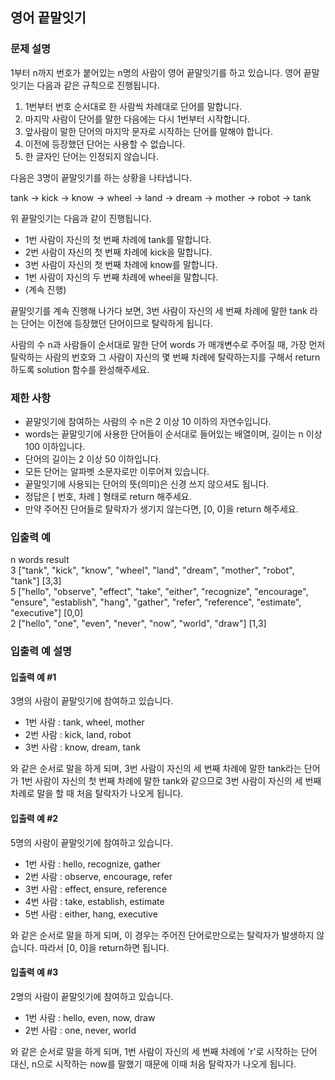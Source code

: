 ## 영어 끝말잇기

### 문제 설명
1부터 n까지 번호가 붙어있는 n명의 사람이 영어 끝말잇기를 하고 있습니다. 영어 끝말잇기는 다음과 같은 규칙으로 진행됩니다.

1. 1번부터 번호 순서대로 한 사람씩 차례대로 단어를 말합니다.
2. 마지막 사람이 단어를 말한 다음에는 다시 1번부터 시작합니다.
3. 앞사람이 말한 단어의 마지막 문자로 시작하는 단어를 말해야 합니다.
4. 이전에 등장했던 단어는 사용할 수 없습니다.
5. 한 글자인 단어는 인정되지 않습니다.

다음은 3명이 끝말잇기를 하는 상황을 나타냅니다.

tank → kick → know → wheel → land → dream → mother → robot → tank

위 끝말잇기는 다음과 같이 진행됩니다.

+ 1번 사람이 자신의 첫 번째 차례에 tank를 말합니다.
+ 2번 사람이 자신의 첫 번째 차례에 kick을 말합니다.
+ 3번 사람이 자신의 첫 번째 차례에 know를 말합니다.
+ 1번 사람이 자신의 두 번째 차례에 wheel을 말합니다.
+ (계속 진행)

끝말잇기를 계속 진행해 나가다 보면, 3번 사람이 자신의 세 번째 차례에 말한 tank 라는 단어는 이전에 등장했던 단어이므로 탈락하게 됩니다.

사람의 수 n과 사람들이 순서대로 말한 단어 words 가 매개변수로 주어질 때, 가장 먼저 탈락하는 사람의 번호와 그 사람이 자신의 몇 번째 차례에 탈락하는지를 구해서 return 하도록 solution 함수를 완성해주세요.

### 제한 사항
+ 끝말잇기에 참여하는 사람의 수 n은 2 이상 10 이하의 자연수입니다.
+ words는 끝말잇기에 사용한 단어들이 순서대로 들어있는 배열이며, 길이는 n 이상 100 이하입니다.
+ 단어의 길이는 2 이상 50 이하입니다.
+ 모든 단어는 알파벳 소문자로만 이루어져 있습니다.
+ 끝말잇기에 사용되는 단어의 뜻(의미)은 신경 쓰지 않으셔도 됩니다.
+ 정답은 [ 번호, 차례 ] 형태로 return 해주세요.
+ 만약 주어진 단어들로 탈락자가 생기지 않는다면, [0, 0]을 return 해주세요.

### 입출력 예
n	words	result  
3	["tank", "kick", "know", "wheel", "land", "dream", "mother", "robot", "tank"]	[3,3]  
5	["hello", "observe", "effect", "take", "either", "recognize", "encourage", "ensure", "establish", "hang", "gather", "refer", "reference", "estimate", "executive"]	[0,0]  
2	["hello", "one", "even", "never", "now", "world", "draw"]	[1,3]

### 입출력 예 설명
#### 입출력 예 #1
3명의 사람이 끝말잇기에 참여하고 있습니다.

+ 1번 사람 : tank, wheel, mother
+ 2번 사람 : kick, land, robot
+ 3번 사람 : know, dream, tank

와 같은 순서로 말을 하게 되며, 3번 사람이 자신의 세 번째 차례에 말한 tank라는 단어가 1번 사람이 자신의 첫 번째 차례에 말한 tank와 같으므로 3번 사람이 자신의 세 번째 차례로 말을 할 때 처음 탈락자가 나오게 됩니다.

#### 입출력 예 #2
5명의 사람이 끝말잇기에 참여하고 있습니다.

+ 1번 사람 : hello, recognize, gather
+ 2번 사람 : observe, encourage, refer
+ 3번 사람 : effect, ensure, reference
+ 4번 사람 : take, establish, estimate
+ 5번 사람 : either, hang, executive

와 같은 순서로 말을 하게 되며, 이 경우는 주어진 단어로만으로는 탈락자가 발생하지 않습니다. 따라서 [0, 0]을 return하면 됩니다.

#### 입출력 예 #3
2명의 사람이 끝말잇기에 참여하고 있습니다.

+ 1번 사람 : hello, even, now, draw
+ 2번 사람 : one, never, world

와 같은 순서로 말을 하게 되며, 1번 사람이 자신의 세 번째 차례에 'r'로 시작하는 단어 대신, n으로 시작하는 now를 말했기 때문에 이때 처음 탈락자가 나오게 됩니다.